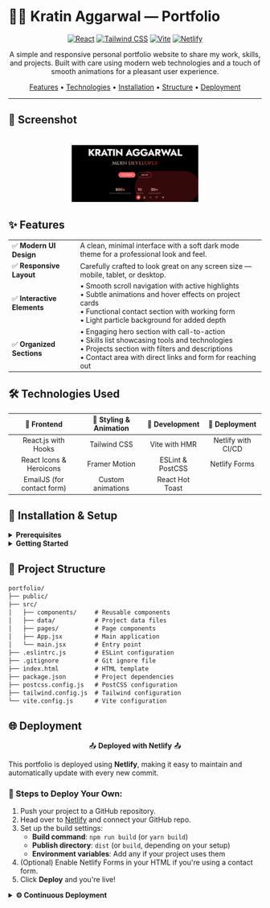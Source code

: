 #  👨‍💻 Kratin Aggarwal — Portfolio


<div align="center">
  
[![React](https://img.shields.io/badge/React-20232A?style=for-the-badge&logo=react&logoColor=61DAFB)](https://reactjs.org/)
[![Tailwind CSS](https://img.shields.io/badge/Tailwind_CSS-38B2AC?style=for-the-badge&logo=tailwind-css&logoColor=white)](https://tailwindcss.com/)
[![Vite](https://img.shields.io/badge/Vite-B73BFE?style=for-the-badge&logo=vite&logoColor=FFD62E)](https://vitejs.dev/)
[![Netlify](https://img.shields.io/badge/Netlify-00C7B7?style=for-the-badge&logo=netlify&logoColor=white)](https://www.netlify.com/)

</div>

<p align="center">A simple and responsive personal portfolio website to share my work, skills, and projects. Built with care using modern web technologies and a touch of smooth animations for a pleasant user experience.</p>


<div align="center">

[Features](#-features) •
[Technologies](#%EF%B8%8F-technologies-used) •
[Installation](#-installation--setup) •
[Structure](#-project-structure) •
[Deployment](#-deployment)

</div>

---

## 📸 Screenshot

<div align="center">
     <img src="./public/screenshots/project.png" width="50%" alt="Projects" style="margin-top: 20px">
</div>

## ✨ Features

<table>
  <tr>
    <td>✅ <b>Modern UI Design</b></td>
    <td>A clean, minimal interface with a soft dark mode theme for a professional look and feel.</td>
  </tr>
  <tr>
    <td>✅ <b>Responsive Layout</b></td>
    <td>Carefully crafted to look great on any screen size — mobile, tablet, or desktop.</td>
  </tr>
  <tr>
    <td>✅ <b>Interactive Elements</b></td>
    <td>
      • Smooth scroll navigation with active highlights<br>
      • Subtle animations and hover effects on project cards<br>
      • Functional contact section with working form<br>
      • Light particle background for added depth
    </td>
  </tr>
  <tr>
    <td>✅ <b>Organized Sections</b></td>
    <td>
      • Engaging hero section with call-to-action<br>
      • Skills list showcasing tools and technologies<br>
      • Projects section with filters and descriptions<br>
      • Contact area with direct links and form for reaching out
    </td>
  </tr>
</table>


## 🛠️ Technologies Used

<div align="center">

| 🧩 Frontend | 🎨 Styling & Animation | 🧪 Development | 🚀 Deployment |
|:----------:|:----------------------:|:-------------:|:-------------:|
| React.js with Hooks | Tailwind CSS | Vite with HMR | Netlify with CI/CD |
| React Icons & Heroicons | Framer Motion | ESLint & PostCSS | Netlify Forms |
| EmailJS (for contact form) | Custom animations | React Hot Toast | |

</div>


## 🚀 Installation & Setup

<details>
<summary><b>Prerequisites</b></summary>
<br>
  
- Node.js (v16+)
- npm or yarn
</details>

<details>
<summary><b>Getting Started</b></summary>
<br>

1. Clone the repository:
   ```bash
   git clone https://github.com/Rida-Lad/portfolio.git
   cd portfolio
   ```

2. Install dependencies:
   ```bash
   npm install
   # or
   yarn install
   ```

3. Run development server:
   ```bash
   npm run dev
   # or
   yarn dev
   ```

4. Open your browser:
   ```
   http://localhost:5173
   ```
</details>

## 📁 Project Structure

```
portfolio/
├── public/
├── src/
│   ├── components/     # Reusable components
│   ├── data/           # Project data files
│   ├── pages/          # Page components
│   ├── App.jsx         # Main application
│   └── main.jsx        # Entry point
├── .eslintrc.js        # ESLint configuration
├── .gitignore          # Git ignore file
├── index.html          # HTML template
├── package.json        # Project dependencies
├── postcss.config.js   # PostCSS configuration
├── tailwind.config.js  # Tailwind configuration
└── vite.config.js      # Vite configuration
```

## 🌐 Deployment

<div align="center">
  
📤 **Deployed with Netlify** 📤

</div>

This portfolio is deployed using **Netlify**, making it easy to maintain and automatically update with every new commit.

### 🚀 Steps to Deploy Your Own:

1. Push your project to a GitHub repository.
2. Head over to [Netlify](https://www.netlify.com/) and connect your GitHub repo.
3. Set up the build settings:
   - **Build command**: `npm run build` (or `yarn build`)
   - **Publish directory**: `dist` (or `build`, depending on your setup)
   - **Environment variables**: Add any if your project uses them
4. (Optional) Enable Netlify Forms in your HTML if you're using a contact form.
5. Click **Deploy** and you're live!

<details>
<summary><b>⚙️ Continuous Deployment</b></summary>
<br>

To make deployment even smoother, enable automatic deployments by:

- Allowing Netlify to deploy preview branches
- Auto-publishing changes when merged to the `main` branch
- Running build checks before deployment

This ensures your portfolio is always up to date with the latest changes.

</details>




